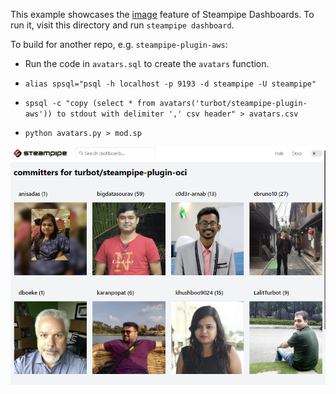 This example showcases the [image](https://steampipe.io/docs/reference/mod-resources/image) feature of Steampipe Dashboards. To run it, visit this directory and run `steampipe dashboard`. 

To build for another repo, e.g. `steampipe-plugin-aws`:

- Run the code in `avatars.sql` to create the `avatars` function.

- `alias spsql="psql -h localhost -p 9193 -d steampipe -U steampipe"`

-  `spsql -c "copy (select * from avatars('turbot/steampipe-plugin-aws')) to stdout with delimiter ',' csv header" > avatars.csv`

- `python avatars.py > mod.sp`

![](./github-avatars.png)